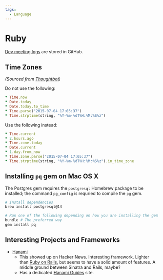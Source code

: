 ```yaml
---
tags:
  - Language
---
```


# Ruby

[Dev meeting logs](https://github.com/ruby/dev-meeting-log) are stored in
GitHub.

## Time Zones

_(Sourced from [Thoughtbot](https://thoughtbot.com/blog/its-about-time-zones))_

Do not use the following:

```ruby
* Time.now
* Date.today
* Date.today.to_time
* Time.parse("2015-07-04 17:05:37")
* Time.strptime(string, "%Y-%m-%dT%H:%M:%S%z")
```

Use the following instead:

```ruby
* Time.current
* 2.hours.ago
* Time.zone.today
* Date.current
* 1.day.from_now
* Time.zone.parse("2015-07-04 17:05:37")
* Time.strptime(string, "%Y-%m-%dT%H:%M:%S%z").in_time_zone
```

## Installing `pq` gem on Mac OS X

The Postgres gem requires the `postgresql` Homebrew package to be installed; the
command `pg_config` is requried to compile the `pg` gem.

```bash
# Install dependencies
brew install postgresql@14

# Run one of the following depending on how you are installing the gem
bundle # The preferred way
gem install pq
```

## Interesting Projects and Frameworks

- [Hanami](https://hanamirb.org)
  - This showed up on Hacker News. Interesting framework. Lighter than
    [Ruby on Rails](/programming/frameworks/ruby-on-rails.md), but seems to have
    a solid amount of features. A middle ground between Sinatra and Rails,
    maybe?
  - Has a dedicated [Hanami Guides](https://guides.hanamirb.org/) site.
